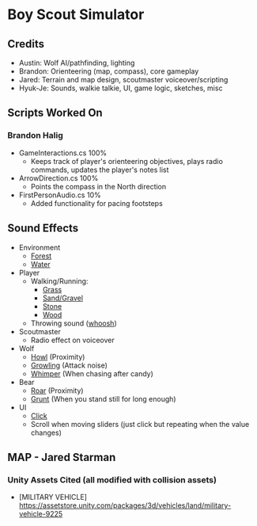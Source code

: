 # Boy Scout Simulator
## Credits
- Austin: Wolf AI/pathfinding, lighting
- Brandon: Orienteering (map, compass), core gameplay
- Jared: Terrain and map design, scoutmaster voiceover/scripting
- Hyuk-Je: Sounds, walkie talkie, UI, game logic, sketches, misc

## Scripts Worked On
### Brandon Halig
- GameInteractions.cs 100%
    - Keeps track of player's orienteering objectives, plays radio commands, updates the player's notes list
- ArrowDirection.cs 100%
    - Points the compass in the North direction
- FirstPersonAudio.cs 10%
    - Added functionality for pacing footsteps

## Sound Effects
- Environment
    - [Forest](https://www.youtube.com/watch?v=VxrH8mUWyGc)
    - [Water](https://www.youtube.com/watch?v=C3rZPuyydKg)
- Player
    - Walking/Running:
        - [Grass](https://www.youtube.com/watch?v=4eVmKIfZFpY)
        - [Sand/Gravel](https://www.youtube.com/watch?v=jqMVI86JJvo)
        - [Stone](https://www.youtube.com/watch?v=rAOkC6UAKrg)
        - [Wood](https://www.youtube.com/watch?v=GWZwCCsAlQc)
    - Throwing sound ([whoosh](https://www.youtube.com/watch?v=woxWw37zRVc))
- Scoutmaster
    - Radio effect on voiceover
- Wolf
    - [Howl](https://www.youtube.com/watch?v=jJYwipRvS5Y) (Proximity)
    - [Growling](https://www.youtube.com/watch?v=E7Iia8DUxrc) (Attack noise)
    - [Whimper](https://www.youtube.com/watch?v=LUql_PGq3is) (When chasing after candy)
- Bear
    - [Roar](https://www.youtube.com/watch?v=FAglo3Ohpes) (Proximity)
    - [Grunt](https://www.youtube.com/watch?v=EL9AtDgfzNc) (When you stand still for long enough)
- UI
    - [Click](https://www.youtube.com/watch?v=vzfqwCu2hi4)
    - Scroll when moving sliders (just click but repeating when the value changes)
## MAP - Jared Starman
### Unity Assets Cited (all modified with collision assets)
- [MILITARY VEHICLE] https://assetstore.unity.com/packages/3d/vehicles/land/military-vehicle-9225
